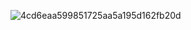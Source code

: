 ![4cd6eaa599851725aa5a195d162fb20d](https://github.com/user-attachments/assets/3fecf094-efe1-45b3-9e8b-f0e2f9958000)

